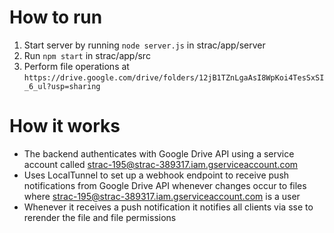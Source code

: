# How to run
1. Start server by running `node server.js` in strac/app/server
2. Run `npm start` in strac/app/src
3. Perform file operations at `https://drive.google.com/drive/folders/12jB1TZnLgaAsI8WpKoi4TesSxSI_6_ul?usp=sharing`

# How it works
- The backend authenticates with Google Drive API using a service account called strac-195@strac-389317.iam.gserviceaccount.com
- Uses LocalTunnel to set up a webhook endpoint to receive push notifications from Google Drive API whenever changes occur to files where strac-195@strac-389317.iam.gserviceaccount.com is a user
- Whenever it receives a push notification it notifies all clients via sse to rerender the file and file permissions
